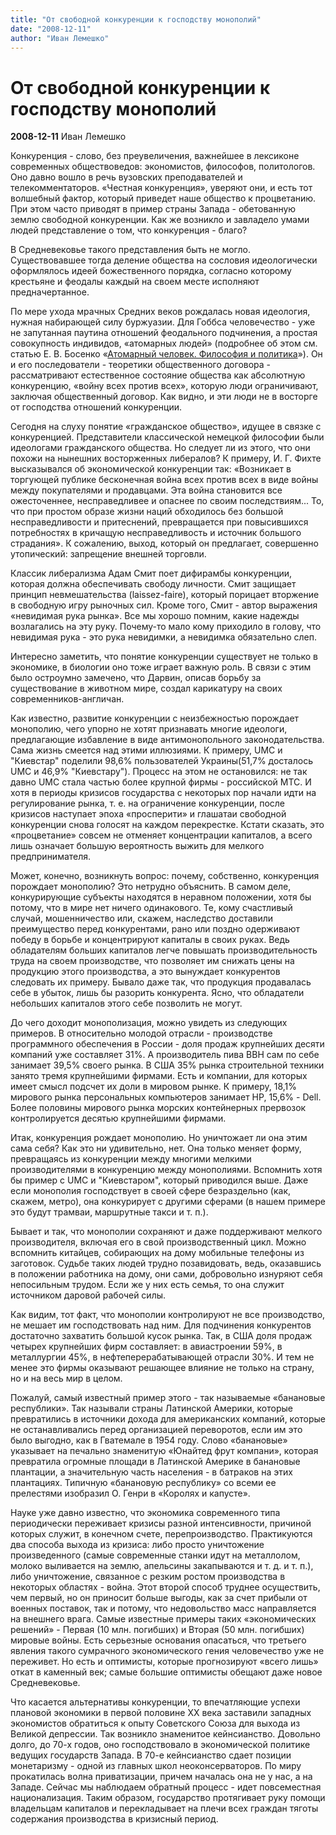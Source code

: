 ```yaml
---
title: "От свободной конкуренции к господству монополий"
date: "2008-12-11"
author: "Иван Лемешко"
---
```


# От свободной конкуренции к господству монополий

**2008-12-11** Иван Лемешко

Конкуренция - слово, без преувеличения, важнейшее в лексиконе современных обществоведов: экономистов, философов, политологов. Оно давно вошло в речь вузовских преподавателей и телекомментаторов. «Честная конкуренция», уверяют они, и есть тот волшебный фактор, который приведет наше общество к процветанию. При этом часто приводят в пример страны Запада - обетованную землю свободной конкуренции. Как же возникло и завладело умами людей представление о том, что конкуренция - благо?

В Средневековье такого представления быть не могло. Существовавшее тогда деление общества на сословия идеологически оформлялось идеей божественного порядка, согласно которому крестьяне и феодалы каждый на своем месте исполняют предначертанное.

По мере ухода мрачных Средних веков рождалась новая идеология, нужная набирающей силу буржуазии. Для Гоббса человечество - уже не запутанная паутина отношений феодального подчинения, а простая совокупность индивидов, «атомарных людей» (подробнее об этом см. статью Е. В. Босенко «[Атомарный человек. Философия и политика](/73.html)»). Он и его последователи - теоретики общественного договора - рассматривают естественное состояние общества как абсолютную конкуренцию, «войну всех против всех», которую люди ограничивают, заключая общественный договор. Как видно, и эти люди не в восторге от господства отношений конкуренции.

Сегодня на слуху понятие «гражданское общество», идущее в связке с конкуренцией. Представители классической немецкой философии были идеологами гражданского общества. Но следует ли из этого, что они похожи на нынешних восторженных либералов? К примеру, И. Г. Фихте высказывался об экономической конкуренции так: «Возникает в торгующей публике бесконечная война всех против всех в виде войны между покупателями и продавцами. Эта война становится все ожесточеннее, несправедливее и опаснее по своим последствиям... То, что при простом образе жизни наций обходилось без большой несправедливости и притеснений, превращается при повысившихся потребностях в кричащую несправедливость и источник большого страдания». К сожалению, выход, который он предлагает, совершенно утопический: запрещение внешней торговли.

Классик либерализма Адам Смит поет дифирамбы конкуренции, которая должна обеспечивать свободу личности. Смит защищает принцип невмешательства (laissez-faire), который порицает вторжение в свободную игру рыночных сил. Кроме того, Смит - автор выражения «невидимая рука рынка». Все мы хорошо помним, какие надежды возлагались на эту руку. Почему-то мало кому приходило в голову, что невидимая рука - это рука невидимки, а невидимка обязательно слеп.

Интересно заметить, что понятие конкуренции существует не только в экономике, в биологии оно тоже играет важную роль. В связи с этим было остроумно замечено, что Дарвин, описав борьбу за существование в животном мире, создал карикатуру на своих современников-англичан.

Как известно, развитие конкуренции с неизбежностью порождает монополию, чего упорно не хотят признавать многие идеологи, предлагающие избавление в виде антимонопольного законодательства. Сама жизнь смеется над этими иллюзиями. К примеру, UMC и "Киевстар" поделили 98,6% пользователей Украины(51,7% досталось UMC и 46,9% "Киевстару"). Процесс на этом не остановился: не так давно UMC стала частью более крупной фирмы - российской МТС. И хотя в периоды кризисов государства с некоторых пор начали идти на регулирование рынка, т. е. на ограничение конкуренции, после кризисов наступает эпоха «просперити» и глашатаи свободной конкуренции снова голосят на каждом перекрестке. Кстати сказать, это «процветание» совсем не отменяет концентрации капиталов, а всего лишь означает большую вероятность выжить для мелкого предпринимателя.

Может, конечно, возникнуть вопрос: почему, собственно, конкуренция порождает монополию? Это нетрудно объяснить. В самом деле, конкурирующие субъекты находятся в неравном положении, хотя бы потому, что в мире нет ничего одинакового. Те, кому счастливый случай, мошенничество или, скажем, наследство доставили преимущество перед конкурентами, рано или поздно одерживают победу в борьбе и концентрируют капиталы в своих руках. Ведь обладателям больших капиталов легче повышать производительность труда на своем производстве, что позволяет им снижать цены на продукцию этого производства, а это вынуждает конкурентов следовать их примеру. Бывало даже так, что продукция продавалась себе в убыток, лишь бы разорить конкурента. Ясно, что обладатели небольших капиталов этого себе позволить не могут.

До чего доходит монополизация, можно увидеть из следующих примеров. В относительно молодой отрасли - производстве программного обеспечения в России - доля продаж крупнейших десяти компаний уже составляет 31%. А производитель пива ВВН сам по себе занимает 39,5% своего рынка. В США 35% рынка строительной техники занято тремя крупнейшими фирмами. Есть и компании, для которых имеет смысл подсчет их доли в мировом рынке. К примеру, 18,1% мирового рынка персональных компьютеров занимает НР, 15,6% - Dell. Более половины мирового рынка морских контейнерных прервозок контролируется десятью крупнейшими фирмами.

Итак, конкуренция рождает монополию. Но уничтожает ли она этим сама себя? Как это ни удивительно, нет. Она только меняет форму, превращаясь из конкуренции между многими мелкими производителями в конкуренцию между монополиями. Вспомнить хотя бы пример с UMC и "Киевстаром", который приводился выше. Даже если монополия господствует в своей сфере безраздельно (как, скажем, метро), она конкурирует с другими сферами (в нашем примере это будут трамваи, маршрутные такси и т. п.).

Бывает и так, что монополии сохраняют и даже поддерживают мелкого производителя, включая его в свой производственный цикл. Можно вспомнить китайцев, собирающих на дому мобильные телефоны из заготовок. Судьбе таких людей трудно позавидовать, ведь, оказавшись в положении работника на дому, они сами, добровольно изнуряют себя непосильным трудом. Если же у них есть семья, то она служит источником даровой рабочей силы.

Как видим, тот факт, что монополии контролируют не все производство, не мешает им господствовать над ним. Для подчинения конкурентов достаточно захватить большой кусок рынка. Так, в США доля продаж четырех крупнейших фирм составляет: в авиастроении 59%, в металлургии 45%, в нефтеперерабатывающей отрасли 30%. И тем не менее это фирмы оказывают решающее влияние не только на страну, но и на весь мир в целом.

Пожалуй, самый известный пример этого - так называемые «банановые республики». Так называли страны Латинской Америки, которые превратились в источники дохода для американских компаний, которые не останавливались перед организацией переворотов, если им это было выгодно, как в Гватемале в 1954 году. Слово «банановые» указывает на печально знаменитую «Юнайтед фрут компани», которая превратила огромные площади в Латинской Америке в банановые плантации, а значительную часть населения - в батраков на этих плантациях. Типичную «банановую республику» со всеми ее прелестями изобразил О. Генри в «Королях и капусте».

Науке уже давно известно, что экономика современного типа периодически переживает кризисы разной интенсивности, причиной которых служит, в конечном счете, перепроизводство. Практикуются два способа выхода из кризиса: либо просто уничтожение произведенного (самые современные станки идут на металлолом, молоко выливается на землю, апельсины закапываются и т. д. и т. п.), либо уничтожение, связанное с резким ростом производства в некоторых областях - война. Этот второй способ труднее осуществить, чем первый, но он приносит больше выгоды, как за счет прибыли от военных поставок, так и потому, что недовольство масс направляется на внешнего врага. Самые известные примеры таких «экономических решений» - Первая (10 млн. погибших) и Вторая (50 млн. погибших) мировые войны. Есть серьезные основания опасаться, что третьего явления такого сумрачного экономического гения человечество уже не переживет. Но есть и оптимисты, которые прогнозируют «всего лишь» откат в каменный век; самые большие оптимисты обещают даже новое Средневековье.

Что касается альтернативы конкуренции, то впечатляющие успехи плановой экономики в первой половине ХХ века заставили западных экономистов обратиться к опыту Советского Союза для выхода из Великой депрессии. Так возникло знаменитое кейнсианство. Довольно долго, до 70-х годов, оно господствовало в экономической политике ведущих государств Запада. В 70-е кейнсианство сдает позиции монетаризму - одной из главных школ неоконсерваторов. По миру прокатилась волна приватизации, причем началась она не у нас, а на Западе. Сейчас мы наблюдаем обратный процесс - идет повсеместная национализация. Таким образом, государство протягивает руку помощи владельцам капиталов и перекладывает на плечи всех граждан тяготы содержания производства в кризисный период.